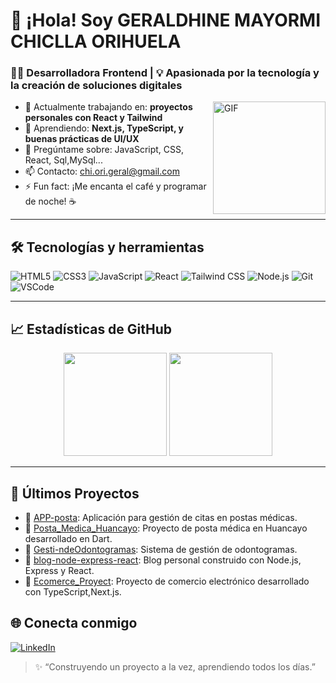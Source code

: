 # 👋 ¡Hola! Soy GERALDHINE MAYORMI CHICLLA ORIHUELA

### 🧑‍💻 Desarrolladora Frontend | 💡 Apasionada por la tecnología y la creación de soluciones digitales

<img align="right" alt="GIF" height="180px" src="https://media.giphy.com/media/qgQUggAC3Pfv687qPC/giphy.gif" />

- 🔭 Actualmente trabajando en: **proyectos personales con React y Tailwind**
- 🌱 Aprendiendo: **Next.js, TypeScript, y buenas prácticas de UI/UX**
- 💬 Pregúntame sobre: JavaScript, CSS, React, Sql,MySql...
- 📫 Contacto: [chi.ori.geral@gmail.com](mailto:chi.ori.geral@gmail.com)
- ⚡ Fun fact: ¡Me encanta el café y programar de noche! ☕

---

## 🛠️ Tecnologías y herramientas

![HTML5](https://img.shields.io/badge/-HTML5-E34F26?style=flat&logo=html5&logoColor=white)
![CSS3](https://img.shields.io/badge/-CSS3-1572B6?style=flat&logo=css3)
![JavaScript](https://img.shields.io/badge/-JavaScript-F7DF1E?style=flat&logo=javascript&logoColor=black)
![React](https://img.shields.io/badge/-React-61DAFB?style=flat&logo=react)
![Tailwind CSS](https://img.shields.io/badge/-Tailwind-38B2AC?style=flat&logo=tailwind-css)
![Node.js](https://img.shields.io/badge/-Node.js-339933?style=flat&logo=node.js)
![Git](https://img.shields.io/badge/-Git-F05032?style=flat&logo=git)
![VSCode](https://img.shields.io/badge/-VSCode-007ACC?style=flat&logo=visual-studio-code)

---

## 📈 Estadísticas de GitHub

<p align="center">
  <img src="https://github-readme-stats.vercel.app/api?username=Geraldhine&show_icons=true&theme=radical" height="165" />
  <img src="https://github-readme-stats.vercel.app/api/top-langs/?username=Geraldhine&layout=compact&theme=radical" height="165" />
</p>

---

## 🧩 Últimos Proyectos

- 🏥 [APP-posta](https://github.com/Geraldhine/APP-posta): Aplicación para gestión de citas en postas médicas.
- 📱 [Posta_Medica_Huancayo](https://github.com/Geraldhine/Posta_Medica_Huancayo): Proyecto de posta médica en Huancayo desarrollado en Dart.
- 🦷 [Gesti-ndeOdontogramas](https://github.com/Geraldhine/Gesti-ndeOdontogramas): Sistema de gestión de odontogramas.
- 📝 [blog-node-express-react](https://github.com/Geraldhine/blog-node-express-react): Blog personal construido con Node.js, Express y React.
- 🛒 [Ecomerce_Proyect](https://github.com/Geraldhine/Ecomerce_Proyect): Proyecto de comercio electrónico desarrollado con TypeScript,Next.js.


## 🌐 Conecta conmigo

[![LinkedIn](https://img.shields.io/badge/-LinkedIn-0077B5?style=flat&logo=linkedin)](http://www.linkedin.com/in/geraldhine-mayormi-chiclla-orihuela-862950277)


> ✨ “Construyendo un proyecto a la vez, aprendiendo todos los días.”  
